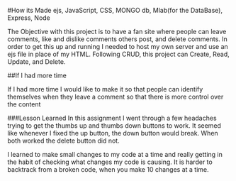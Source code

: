 #How its Made
ejs, JavaScript, CSS, MONGO db, Mlab(for the DataBase), Express, Node

The Objective with this project is to have a fan site where people can leave comments, like and dislike comments others post, and delete comments. In order to get this up and running I needed to host my own server and use an ejs file in place of my HTML. Following CRUD, this project can Create, Read, Update, and Delete.  

##If I had more time

If I had more time I would like to make it so that people can identify themselves when they leave a comment so that there is more control over the content

###Lesson Learned
In this assignment I went through a few headaches trying to get the thumbs up and thumbs down buttons to work. It seemed like whenever I fixed the up button, the down button would break.
When both worked the delete button did not.

I learned to make small changes to my code at a time and really getting in the habit of checking what changes my code is causing. It is harder to backtrack from a broken code, when you make 10 changes at a time.
